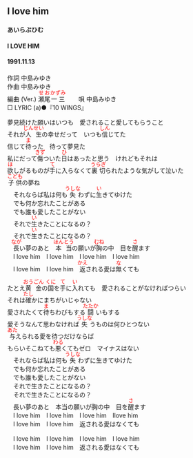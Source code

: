 <style type="text/css">
	ruby{
	    ruby-position: over;
	}
	ruby > rt{font-size: 12px;color:red;}
	p{font:16px;font-size: '楷体'}
</style>
## I love him
#### あいらぶひむ
#### I LOVE HIM
#### 1991.11.13  


作詞     中島みゆき  
作曲      中島みゆき  
編曲 (Ver.) <ruby><rb>瀬尾</rb><rp>(</rp><rt>せお</rt><rp>)</rp></ruby><ruby><rb>一三</rb><rp>(</rp><rt>かずみ</rt><rp>)</rp></ruby>　　 
唄     中島みゆき   
□ LYRIC (a)●『10 WINGS』 　   　
   
   
   
夢見続けた願いはいつも　愛されること愛してもらうこと   
それが<ruby><rb>人生</rb><rp>(</rp><rt>じんせい</rt><rp>)</rp></ruby>の幸せだって　いつも<ruby><rb>信</rb><rp>(</rp><rt>しん</rt><rp>)</rp></ruby>じてた　   
信じて<ruby><rb>待</rb><rp>(</rp><rt>ま</rt><rp>)</rp></ruby>った　待って夢見た   
私にだって<ruby><rb>傷</rb><rp>(</rp><rt>きず</rt><rp>)</rp></ruby>ついた<ruby><rb>日</rb><rp>(</rp><rt>ひ</rt><rp>)</rp></ruby>はあったと思う　けれどもそれは   
<ruby><rb>欲</rb><rp>(</rp><rt>ほ</rt><rp>)</rp></ruby>しがるものが<ruby><rb>手</rb><rp>(</rp><rt>て</rt><rp>)</rp></ruby>に入らなくて<ruby><rb>裏切</rb><rp>(</rp><rt>うらぎ</rt><rp>)</rp></ruby>られたような気がして泣いた   
<ruby><rb>子供</rb><rp>(</rp><rt>こども</rt><rp>)</rp></ruby>の夢ね   
　それならば私は何も<ruby><rb>失</rb><rp>(</rp><rt>うしな</rt><rp>)</rp></ruby>わずに<ruby><rb>生</rb><rp>(</rp><rt>い</rt><rp>)</rp></ruby>きてゆけた   
　でも何か忘れたことがある   
　でも誰も愛したことがない   
　それで<ruby><rb>生</rb><rp>(</rp><rt>い</rt><rp>)</rp></ruby>きたことになるの？   
　それで<ruby><rb>生</rb><rp>(</rp><rt>い</rt><rp>)</rp></ruby>きたことになるの？   
　<ruby><rb>長</rb><rp>(</rp><rt>なが</rt><rp>)</rp></ruby>い夢のあと　<ruby><rb>本当</rb><rp>(</rp><rt>ほんとう</rt><rp>)</rp></ruby>の願いが<ruby><rb>胸</rb><rp>(</rp><rt>むね</rt><rp>)</rp></ruby>の中　目を<ruby><rb>醒</rb><rp>(</rp><rt>さ</rt><rp>)</rp></ruby>ます   
　I love him　I love him　I love him　I love him   
　I love him　I love him　<ruby><rb>返</rb><rp>(</rp><rt>かえ</rt><rp>)</rp></ruby>される愛は<ruby><rb>無</rb><rp>(</rp><rt>な</rt><rp>)</rp></ruby>くても   
   
たとえ<ruby><rb>黄金</rb><rp>(</rp><rt>おうごん</rt><rp>)</rp></ruby>の<ruby><rb>国</rb><rp>(</rp><rt>くに</rt><rp>)</rp></ruby>を<ruby><rb>手</rb><rp>(</rp><rt>て</rt><rp>)</rp></ruby>に<ruby><rb>入</rb><rp>(</rp><rt>い</rt><rp>)</rp></ruby>れても　愛されることがなければつらい   
それは<ruby><rb>確</rb><rp>(</rp><rt>たし</rt><rp>)</rp></ruby>かにまちがいじゃない   
愛されたくて<ruby><rb>待</rb><rp>(</rp><rt>ま</rt><rp>)</rp></ruby>ちわびもする<ruby><rb>闘</rb><rp>(</rp><rt>たたか</rt><rp>)</rp></ruby>いもする   
愛そうなんて思わなければ<ruby><rb>失</rb><rp>(</rp><rt>うしな</rt><rp>)</rp></ruby>うものは何ひとつない   
<ruby><rb>与</rb><rp>(</rp><rt>あた</rt><rp>)</rp></ruby>えられる愛を待つだけならば   
もらいそこねても<ruby><rb>悪</rb><rp>(</rp><rt>わる</rt><rp>)</rp></ruby>くてもゼロ　マイナスはない   
　それならば私は何も<ruby><rb>失</rb><rp>(</rp><rt>うしな</rt><rp>)</rp></ruby>わずに生きてゆけた   
　でも何か忘れたことがある   
　でも誰も愛したことがない   
　それで生きたことになるの？   
　それで生きたことになるの？   
　長い夢のあと　本当の願いが胸の中　目を<ruby><rb>醒</rb><rp>(</rp><rt>さ</rt><rp>)</rp></ruby>ます   
　I love him　I love him　I love him　Ilove him　   
　I love him　I love him　返される愛はなくても   
   
　I love him　I love him　I love him　I love him　   
　I love him　I love him　返される愛はなくても   